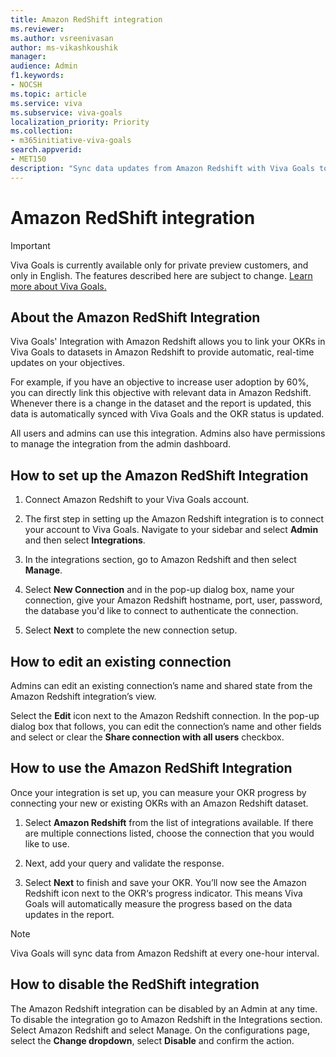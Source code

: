 ```yaml
---
title: Amazon RedShift integration
ms.reviewer: 
ms.author: vsreenivasan
author: ms-vikashkoushik
manager: 
audience: Admin
f1.keywords:
- NOCSH
ms.topic: article
ms.service: viva
ms.subservice: viva-goals
localization_priority: Priority
ms.collection:  
- m365initiative-viva-goals  
search.appverid:
- MET150
description: "Sync data updates from Amazon Redshift with Viva Goals to update OKR progress"
---
```


# Amazon RedShift integration

> [!IMPORTANT]
> Viva Goals is currently available only for private preview customers, and only in English. The features described here are subject to change. [Learn more about Viva Goals.](https://go.microsoft.com/fwlink/?linkid=2189933)

## About the Amazon RedShift Integration

Viva Goals' Integration with Amazon Redshift allows you to link your OKRs in Viva Goals to datasets in Amazon Redshift to provide automatic, real-time updates on your objectives. 

For example, if you have an objective to increase user adoption by 60%, you can directly link this objective with relevant data in Amazon Redshift. Whenever there is a change in the dataset and the report is updated, this data is automatically synced with Viva Goals and the OKR status is updated. 

All users and admins can use this integration. Admins also have permissions to manage the integration from the admin dashboard. 

## How to set up the Amazon RedShift Integration

1. Connect Amazon Redshift to your Viva Goals account.

2. The first step in setting up the Amazon Redshift integration is to connect your account to Viva Goals. Navigate to your sidebar and select **Admin** and then select **Integrations**.

3. In the integrations section, go to Amazon Redshift and then select **Manage**. 

4. Select **New Connection** and in the pop-up dialog box, name your connection, give your Amazon Redshift hostname, port, user, password, the database you'd like to connect to authenticate the connection.

5. Select **Next** to complete the new connection setup. 

## How to edit an existing connection

Admins can edit an existing connection’s name and shared state from the Amazon Redshift integration’s view. 

Select the **Edit** icon next to the Amazon Redshift connection.  In the pop-up dialog box that follows, you can edit the connection’s name and other fields and select or clear the **Share connection with all users** checkbox. 

## How to use the Amazon RedShift Integration

Once your integration is set up, you can measure your OKR progress by connecting your new or existing OKRs with an Amazon Redshift dataset.  

1. Select **Amazon Redshift** from the list of integrations available. If there are multiple connections listed, choose the connection that you would like to use. 

2. Next, add your query and validate the response. 

3. Select **Next** to finish and save your OKR. You’ll now see the Amazon Redshift icon next to the OKR‘s progress indicator. This means Viva Goals will automatically measure the progress based on the data updates in the report.

> [!NOTE]
> Viva Goals will sync data from Amazon Redshift at every one-hour interval. 

## How to disable the RedShift integration

The Amazon Redshift integration can be disabled by an Admin at any time. To disable the integration go to Amazon Redshift in the Integrations section. Select Amazon Redshift and select Manage. On the configurations page, select the **Change dropdown**, select **Disable** and confirm the action.
